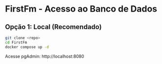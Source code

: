 # FirstFm - Acesso ao Banco de Dados
## Opção 1: Local (Recomendado)
```bash
git clone <repo>
cd FirstFm
docker compose up -d
```
Acesse pgAdmin: http://localhost:8080
